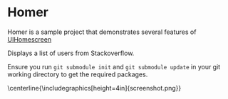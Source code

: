 Homer
=====

Homer is a sample project that demonstrates several features of [UIHomescreen](https://github.com/syasrebi/UIHomescreen)

Displays a list of users from Stackoverflow.

Ensure you run `git submodule init` and `git submodule update` in your git working directory to get the required packages.

\centerline{\includegraphics[height=4in]{screenshot.png}}